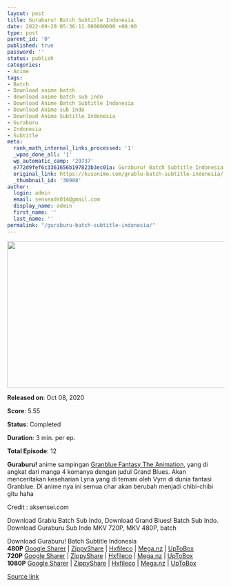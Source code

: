 ```yaml
---
layout: post
title: Guraburu! Batch Subtitle Indonesia
date: 2022-09-20 05:36:11.000000000 +00:00
type: post
parent_id: '0'
published: true
password: ''
status: publish
categories:
- Anime
tags:
- Batch
- Download anime batch
- download anime batch sub indo
- Download Anime Batch Subtitle Indonesia
- Download Anime sub indo
- Download Anime Subtitle Indonesia
- Guraburu
- Indonesia
- Subtitle
meta:
  rank_math_internal_links_processed: '1'
  _wpas_done_all: '1'
  wp_automatic_camp: '29737'
  e772d9fef6c3361656b197823b3ec01a: Guraburu! Batch Subtitle Indonesia
  original_link: https://kusonime.com/grablu-batch-subtitle-indonesia/
  _thumbnail_id: '30908'
author:
  login: admin
  email: senseads014@gmail.com
  display_name: admin
  first_name: ''
  last_name: ''
permalink: "/guraburu-batch-subtitle-indonesia/"
---
```

<p><img width="615" height="340" src="{{ site.baseurl }}/assets/2022/09/Guraburu-615x340.jpeg" class="attachment-thumb-large size-thumb-large wp-post-image" alt="" loading="lazy" title="Guraburu! Batch Subtitle Indonesia" srcset="https://kusonime.com/wp-content/uploads/2020/11/Guraburu-615x340.jpeg 615w, https://kusonime.com/wp-content/uploads/2020/11/Guraburu-300x166.jpeg 300w, https://kusonime.com/wp-content/uploads/2020/11/Guraburu-768x425.jpeg 768w, https://kusonime.com/wp-content/uploads/2020/11/Guraburu-520x288.jpeg 520w, https://kusonime.com/wp-content/uploads/2020/11/Guraburu.jpeg 1000w" sizes="(max-width: 615px) 100vw, 615px" />
<p><b>Released on</b>: Oct 08, 2020</p>
<p>
<p><b>Score</b>: 5.55</p>
<p>
<p><b>Status</b>: Completed</p>
<p>
<p><b>Duration</b>: 3 min. per ep.</p>
<p>
<p><b>Total Episode</b>: 12</p>
<p>
<p><strong>Guraburu!</strong> anime sampingan <a href="https://kusonime.com/granblue-fantasy-animation-batch-subtitle-indonesia/" target="_blank" rel="noopener noreferrer">Granblue Fantasy The Animation</a>, yang di angkat dari manga 4 komanya dengan judul Grand Blues. Akan menceritakan keseharian Lyria yang di temani oleh Vyrn di dunia fantasi Granblue. Di anime nya ini semua char akan berubah menjadi chibi-chibi gitu haha</p>
<p>
<p>Credit : aksensei.com</p>
<p>
<p>Download Grablu Batch Sub Indo, Download Grand Blues! Batch Sub Indo. Download Guraburu Sub Indo MKV 720P, MKV 480P, batch</p>
<p>
<div class="smokeddl">
<div class="smokettl">Download Guraburu! Batch Subtitle Indonesia</div>
<div class="smokeurl"><strong>480P</strong> <a href="https://acefile.co/f/34124016/kusonime-guraburu-480p-rar" target="_blank" rel="noopener">Google Sharer</a> | <a href="https://www60.zippyshare.com/v/9Z1EPP8a/file.html" target="_blank" rel="noopener">ZippyShare</a> | <a href="https://hxfile.co/f9wc3btg6960" target="_blank" rel="noopener">Hxfileco</a> | <a href="https://mega.nz/file/UGJyBTQD#C49QDM_54HqJjX5nLMBcKksg-iK9_fPOQSZknLjsr5w" target="_blank" rel="noopener">Mega.nz</a> | <a href="https://uptobox.com/n7s1o3fqkc0s" target="_blank" rel="noopener">UpToBox</a></div>
<div class="smokeurl"><strong>720P</strong> <a href="https://acefile.co/f/34124017/kusonime-guraburu-720p-rar" target="_blank" rel="noopener">Google Sharer</a> | <a href="https://www60.zippyshare.com/v/kw4H7cSE/file.html" target="_blank" rel="noopener">ZippyShare</a> | <a href="https://hxfile.co/s7r44nh8bc80" target="_blank" rel="noopener">Hxfileco</a> | <a href="https://mega.nz/file/BLBmAJTa#BW2xJTaijzZzY6Emz5JIM0jBwkQlv-mgpRtXZrRvlwE" target="_blank" rel="noopener">Mega.nz</a> | <a href="https://uptobox.com/6o699do5roar" target="_blank" rel="noopener">UpToBox</a></div>
<div class="smokeurl"><strong>1080P</strong> <a href="https://acefile.co/f/34124019/kusonime-guraburu-1080p-rar" target="_blank" rel="noopener">Google Sharer</a> | <a href="https://www60.zippyshare.com/v/EKkM0tbx/file.html" target="_blank" rel="noopener">ZippyShare</a> | <a href="https://hxfile.co/e8em9rsm9zpw" target="_blank" rel="noopener">Hxfileco</a> | <a href="https://mega.nz/file/weBWkBJb#kc1BiLJHXct65XjFL3chL6e1tLcnP8ouejxtZpfHPH8" target="_blank" rel="noopener">Mega.nz</a> | <a href="https://uptobox.com/yj5hr0kcpzep" target="_blank" rel="noopener">UpToBox</a></div>
</div>
<p><a href="https://kusonime.com/grablu-batch-subtitle-indonesia/">Source link </a></p>
